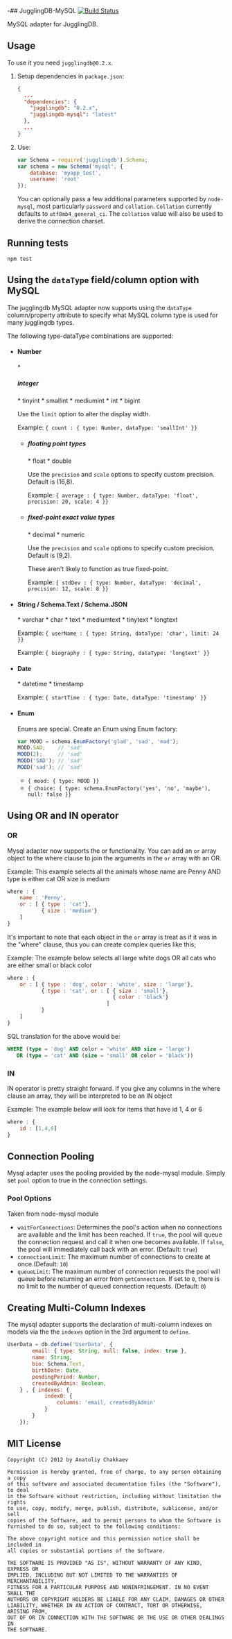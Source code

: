 -## JugglingDB-MySQL [![Build Status](https://travis-ci.org/jugglingdb/mysql-adapter.png)](https://travis-ci.org/jugglingdb/mysql-adapter)

MySQL adapter for JugglingDB.

## Usage

To use it you need `jugglingdb@0.2.x`.

1. Setup dependencies in `package.json`:

    ```json
    {
      ...
      "dependencies": {
        "jugglingdb": "0.2.x",
        "jugglingdb-mysql": "latest"
      },
      ...
    }
    ```

2. Use:

    ```javascript
    var Schema = require('jugglingdb').Schema;
    var schema = new Schema('mysql', {
        database: 'myapp_test',
        username: 'root'
    });
    ```
    You can optionally pass a few additional parameters supported by `node-mysql`, most particularly `password` and `collation`. `Collation` currently defaults to `utf8mb4_general_ci`. The `collation` value will also be used to derive the connection charset.

## Running tests

    npm test
    
## Using the `dataType` field/column option with MySQL

The jugglingdb MySQL adapter now supports using the `dataType`  column/property attribute to specify what MySQL column type is used for many jugglingdb types.

The following type-dataType combinations are supported:
* <h4> Number </h4>
  * <h5> integer </h5>
     * tinyint
     * smallint
     * mediumint
     * int
     * bigint
     
     Use the `limit` option to alter the display width.

     Example:
      `{ count : { type: Number, dataType: 'smallInt' }}`

  * <h5> floating point types </h5>
     * float
     * double
     
     Use the `precision` and `scale` options to specify custom precision. Default is (16,8).

     Example:
      `{ average : { type: Number, dataType: 'float', precision: 20, scale: 4 }}`

  * <h5> fixed-point exact value types </h5>
     * decimal
     * numeric

     Use the `precision` and `scale` options to specify custom precision. Default is (9,2).
     
     These aren't likely to function as true fixed-point.
     
     Example:
      `{ stdDev : { type: Number, dataType: 'decimal', precision: 12, scale: 8 }}`

* <h4> String / Schema.Text / Schema.JSON </h4>
  * varchar
  * char
  * text
  * mediumtext
  * tinytext
  * longtext
  
  Example:
   `{ userName : { type: String, dataType: 'char', limit: 24 }}`

  Example:
   `{ biography : { type: String, dataType: 'longtext' }}`

* <h4> Date </h4>
  * datetime
  * timestamp
  
  Example:
   `{ startTime : { type: Date, dataType: 'timestamp' }}`

* <h4> Enum </h4>
  Enums are special.
  Create an Enum using Enum factory:
  
  ```javascript
  var MOOD = schema.EnumFactory('glad', 'sad', 'mad');
  MOOD.SAD;    // 'sad'
  MOOD(2);     // 'sad'
  MOOD('SAD'); // 'sad'
  MOOD('sad'); // 'sad'
  ```
  
  * `{ mood: { type: MOOD }}`
  * `{ choice: { type: schema.EnumFactory('yes', 'no', 'maybe'), null: false }}`

## Using OR and IN operator

### OR
Mysql adapter now supports the or functionality. You can add an `or` array object to the where clause to join the arguments in the `or` array with an OR.
    
Example:
This example selects all the animals whose name are Penny AND type is either cat OR size is medium

```javascript
where : {
    name : 'Penny',
    or : [ { type : 'cat'},
           { size : 'medium'}
    ]
}
```

It's important to note that each object in the `or` array is treat as if it was in the "where" clause, thus you can create complex queries like this;

Example:
The example below selects all large white dogs OR all cats who are either small or black color

```javascript
where : {
    or : [ { type : 'dog', color : 'white', size : 'large'},
           { type : 'cat', or : [ { size : 'small'},
                                  { color : 'black'}
                                ]
           }
    ]
}
```

SQL translation for the above would be:

```sql
WHERE (type = 'dog' AND color = 'white' AND size = 'large')
   OR (type = 'cat' AND (size = 'small' OR color = 'black'))
```

### IN

IN operator is pretty straight forward. If you give any columns in the where clause an array, they will be interpreted to be an IN object

Example:
The example below will look for items that have id 1, 4 or 6

```javascript
where : {
    id : [1,4,6]
}
```

## Connection Pooling
Mysql adapter uses the pooling provided by the node-mysql module. Simply set `pool` option to true in the connection settings.

### Pool Options
Taken from node-mysql module

* `waitForConnections`: Determines the pool's action when no connections are available and the limit has been reached. If `true`, the pool will queue the connection request and call it when one becomes available. If `false`, the pool will immediately call back with an error. (Default: `true`)
* `connectionLimit`: The maximum number of connections to create at once.(Default: `10`)
* `queueLimit`: The maximum number of connection requests the pool will queue before returning an error from `getConnection`. If set to `0`, there is no limit to the number of queued connection requests. (Default: `0`)

## Creating Multi-Column Indexes
The mysql adapter supports the declaration of multi-column indexes on models via the the `indexes` option in the 3rd argument to `define`. 

```javascript
UserData = db.define('UserData', {
        email: { type: String, null: false, index: true },
        name: String,
        bio: Schema.Text,
        birthDate: Date,
        pendingPeriod: Number,
        createdByAdmin: Boolean,
    } , { indexes: {
            index0: {
                columns: 'email, createdByAdmin'
            }
        }
    });
```

## MIT License

```text
Copyright (C) 2012 by Anatoliy Chakkaev

Permission is hereby granted, free of charge, to any person obtaining a copy
of this software and associated documentation files (the "Software"), to deal
in the Software without restriction, including without limitation the rights
to use, copy, modify, merge, publish, distribute, sublicense, and/or sell
copies of the Software, and to permit persons to whom the Software is
furnished to do so, subject to the following conditions:

The above copyright notice and this permission notice shall be included in
all copies or substantial portions of the Software.

THE SOFTWARE IS PROVIDED "AS IS", WITHOUT WARRANTY OF ANY KIND, EXPRESS OR
IMPLIED, INCLUDING BUT NOT LIMITED TO THE WARRANTIES OF MERCHANTABILITY,
FITNESS FOR A PARTICULAR PURPOSE AND NONINFRINGEMENT. IN NO EVENT SHALL THE
AUTHORS OR COPYRIGHT HOLDERS BE LIABLE FOR ANY CLAIM, DAMAGES OR OTHER
LIABILITY, WHETHER IN AN ACTION OF CONTRACT, TORT OR OTHERWISE, ARISING FROM,
OUT OF OR IN CONNECTION WITH THE SOFTWARE OR THE USE OR OTHER DEALINGS IN
THE SOFTWARE.
```
